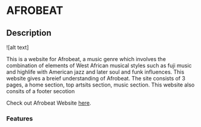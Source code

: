 # **AFROBEAT**

## Description 

![alt text]

This is a website for Afrobeat, a music genre which involves the combination of elements of West African musical styles such as fuji music and highlife with American jazz and later soul and funk influences. This website gives a breief understanding of Afrobeat. The site consists of 3 pages, a home section, top artsits section, music section. This website also consits of a footer secotion

Check out Afrobeat Website [here](https://divine-97.github.io/AFROBEAT-PROJECTS/).

### Features 

